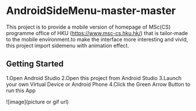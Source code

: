 
# AndroidSideMenu-master-master

This project is to provide a mobile version of homepage of MSc(CS) programme office  of HKU (https://www.msc-cs.hku.hk/) that is tailor-made to the mobile environment.to make the interface more interesting and vivid, this project import sidemenu with animation effect.

## Getting Started
1.Open Android Studio
2.Open this project from Android Studio
3.Launch your own Virtual Device or Android Phone
4.Click the Green Arrow Button to run this App

![image](picture or gif url)
